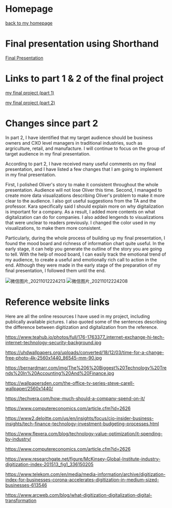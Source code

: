 # Homepage

[back to my homepage](/README.md)

# Final presentation using Shorthand

[Final Presentation](https://preview.shorthand.com/05JkPtfPggjpVJFQ)

# Links to part 1 & 2 of the final project

[my final project (part 1)](/final_project_1_Tianyi.md)

[my final project (part 2)](/final_project_2_Tianyi.md)

# Changes since part 2

In part 2, I have identified that my target audience should be business owners and CXO level managers in traditional industries, such as argriculture, retail, and manufacture. I will continue to focus on the group of target audience in my final presentation.

According to part 2, I have received many useful comments on my final presentation, and I have listed a few changes that I am going to implement in my final presentation.

First, I polished Oliver's story to make it consistent throughout the whole presentation. Audience will not lose Oliver this time. Second, I managed to create more data visualizations describing Oliver's problem to make it more clear to the audience. I also got useful suggestions from the TA and the professor. Kara specifically said I should explain more on why digitalization is important for a company. As a result, I added more contents on what digitalization can do for companies. I also added lengends to visualizations that were unclear to readers previously. I changed the color used in my visualizations, to make them more consistent. 

Particularly, during the whole process of building up my final presentation, I found the mood board and richness of information chart quite useful. In the early stage, it can help you generate the outline of the story you are going to tell. With the help of mood board, I can easily track the emotional trend of my audience, to create a useful and emotionally rich call to action in the end. Although they were made in the early stage of the preparation of my final presentation, I followed them until the end.

![微信图片_20211012224213](https://user-images.githubusercontent.com/90215938/137057926-91e96220-379a-4cf8-bf26-74c23e744983.jpg)
![微信图片_20211012224208](https://user-images.githubusercontent.com/90215938/137057927-b833d8b2-a232-4c6d-9ac1-e6498359af82.jpg)


# Reference website links

Here are all the online resources I have used in my project, including publically available pictures. I also quoted some of the sentences describing the difference between digitization and digitalization from the reference.

https://www.teahub.io/photos/full/176-1763377_internet-exchange-hi-tech-internet-technology-security-background.jpg

https://uhdwallpapers.org/uploads/converted/18/12/03/time-for-a-change-free-photo-4k-2560x1440_86545-mm-90.jpg

https://bernardmarr.com/img/The%206%20Biggest%20Technology%20Trends%20In%20Accounting%20And%20Finance.jpg

https://wallpapersden.com/the-office-tv-series-steve-carell-wallpaper/2560x1440/

https://techvera.com/how-much-should-a-company-spend-on-it/

https://www.computereconomics.com/article.cfm?id=2626

https://www2.deloitte.com/us/en/insights/focus/cio-insider-business-insights/tech-finance-technology-investment-budgeting-processes.html

https://www.flexera.com/blog/technology-value-optimization/it-spending-by-industry/

https://www.computereconomics.com/article.cfm?id=2626

https://www.researchgate.net/figure/McKinsey-Global-Institute-industry-digitization-index-201513_fig1_336150205

https://www.telekom.com/en/media/media-information/archive/digitization-index-for-businesses-corona-accelerates-digitization-in-medium-sized-businesses-613546

https://www.arcweb.com/blog/what-digitization-digitalization-digital-transformation
